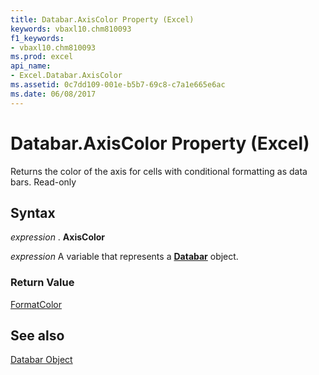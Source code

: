 ```yaml
---
title: Databar.AxisColor Property (Excel)
keywords: vbaxl10.chm810093
f1_keywords:
- vbaxl10.chm810093
ms.prod: excel
api_name:
- Excel.Databar.AxisColor
ms.assetid: 0c7dd109-001e-b5b7-69c8-c7a1e665e6ac
ms.date: 06/08/2017
---
```



# Databar.AxisColor Property (Excel)

Returns the color of the axis for cells with conditional formatting as data bars. Read-only


## Syntax

 _expression_ . **AxisColor**

 _expression_ A variable that represents a **[Databar](Excel.Databar.md)** object.


### Return Value

[FormatColor](Excel.FormatColor.md)


## See also


[Databar Object](Excel.Databar.md)

